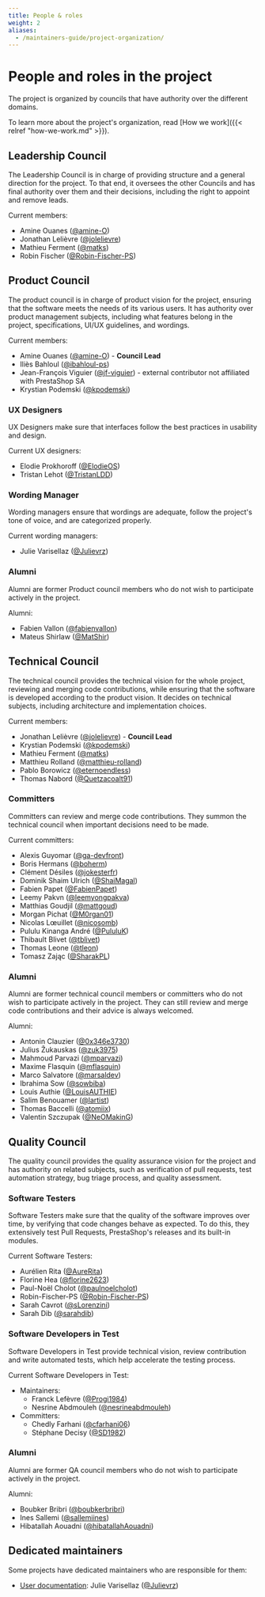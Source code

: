 ```yaml
---
title: People & roles
weight: 2
aliases:
  - /maintainers-guide/project-organization/
---
```


# People and roles in the project

The project is organized by councils that have authority over the different domains.

To learn more about the project's organization, read [How we work]({{< relref "how-we-work.md" >}}).

## Leadership Council

The Leadership Council is in charge of providing structure and a general direction for the project. To that end, it oversees the other Councils and has final authority over them and their decisions, including the right to appoint and remove leads.

Current members:

- Amine Ouanes ([@amine-O](https://github.com/amine-O))
- Jonathan Lelièvre ([@jolelievre](https://github.com/jolelievre))
- Mathieu Ferment ([@matks](https://github.com/matks))
- Robin Fischer ([@Robin-Fischer-PS](https://github.com/Robin-Fischer-PS))

## Product Council

The product council is in charge of product vision for the project, ensuring that the software meets the needs of its various users. It has authority over product management subjects, including what features belong in the project, specifications, UI/UX guidelines, and wordings.

Current members:

- Amine Ouanes ([@amine-O](https://github.com/amine-O)) - **Council Lead**
- Iliès Bahloul ([@ibahloul-ps](https://github.com/ibahloul-ps))
- Jean-François Viguier ([@jf-viguier](https://github.com/jf-viguier)) - external contributor not affiliated with PrestaShop SA
- Krystian Podemski ([@kpodemski](https://github.com/kpodemski))

### UX Designers

UX Designers make sure that interfaces follow the best practices in usability and design.

Current UX designers:

- Elodie Prokhoroff ([@ElodieOS](https://github.com/ElodieOS))
- Tristan Lehot ([@TristanLDD](https://github.com/TristanLDD))

### Wording Manager

Wording managers ensure that wordings are adequate, follow the project's tone of voice, and are categorized properly.

Current wording managers:

- Julie Varisellaz ([@Julievrz](https://github.com/Julievrz))

### Alumni

Alumni are former Product council members who do not wish to participate actively in the project.

Alumni:

- Fabien Vallon ([@fabienvallon](https://github.com/fabienvallon))
- Mateus Shirlaw ([@MatShir](https://github.com/MatShir))

## Technical Council

The technical council provides the technical vision for the whole project, reviewing and merging code contributions, while ensuring that the software is developed according to the product vision. It decides on technical subjects, including architecture and implementation choices.

Current members:

- Jonathan Lelièvre ([@jolelievre](https://github.com/jolelievre)) - **Council Lead**
- Krystian Podemski ([@kpodemski](https://github.com/kpodemski))
- Mathieu Ferment ([@matks](https://github.com/matks))
- Matthieu Rolland ([@matthieu-rolland](https://github.com/matthieu-rolland))
- Pablo Borowicz ([@eternoendless](https://github.com/eternoendless))
- Thomas Nabord ([@Quetzacoalt91](https://github.com/Quetzacoalt91))

### Committers

Committers can review and merge code contributions. They summon the technical council when important decisions need to be made.

Current committers:

- Alexis Guyomar ([@ga-devfront](https://github.com/ga-devfront))
- Boris Hermans ([@boherm](https://github.com/boherm))
- Clément Désiles ([@jokesterfr](https://github.com/jokesterfr))
- Dominik Shaim Ulrich ([@ShaiMagal](https://github.com/ShaiMagal))
- Fabien Papet ([@FabienPapet](https://github.com/FabienPapet))
- Leemy Pakvn ([@leemyongpakva](https://github.com/leemyongpakva))
- Matthias Goudjil ([@mattgoud](https://github.com/mattgoud))
- Morgan Pichat ([@M0rgan01](https://github.com/M0rgan01))
- Nicolas Lœuillet ([@nicosomb](https://github.com/nicosomb))
- Pululu Kinanga André ([@PululuK](https://github.com/PululuK))
- Thibault Blivet ([@tblivet](https://github.com/tblivet))
- Thomas Leone ([@tleon](https://github.com/tleon))
- Tomasz Zając ([@SharakPL](https://github.com/SharakPL))

### Alumni

Alumni are former technical council members or committers who do not wish to participate actively in the project. They can still review and merge code contributions and their advice is always welcomed.

Alumni:

- Antonin Clauzier ([@0x346e3730](https://github.com/0x346e3730))
- Julius Žukauskas ([@zuk3975](https://github.com/zuk3975))
- Mahmoud Parvazi ([@mparvazi](https://github.com/mparvazi))
- Maxime Flasquin ([@mflasquin](https://github.com/mflasquin))
- Marco Salvatore ([@marsaldev](https://github.com/marsaldev))
- Ibrahima Sow ([@sowbiba](https://github.com/sowbiba))
- Louis Authie ([@LouisAUTHIE](https://github.com/LouisAUTHIE))
- Salim Benouamer ([@lartist](https://github.com/lartist))
- Thomas Baccelli ([@atomiix](https://github.com/atomiix))
- Valentin Szczupak ([@NeOMakinG](https://github.com/NeOMakinG))

## Quality Council

The quality council provides the quality assurance vision for the project and has authority on related subjects, such as verification of pull requests, test automation strategy, bug triage process, and quality assessment.

### Software Testers

Software Testers make sure that the quality of the software improves over time, by verifying that code changes behave as expected. To do this, they extensively test Pull Requests, PrestaShop's releases and its built-in modules.

Current Software Testers:

  - Aurélien Rita ([@AureRita](https://github.com/AureRita))
  - Florine Hea ([@florine2623](https://github.com/florine2623))
  - Paul-Noël Cholot ([@paulnoelcholot](https://github.com/paulnoelcholot))
  - Robin-Fischer-PS ([@Robin-Fischer-PS](https://github.com/Robin-Fischer-PS))
  - Sarah Cavrot ([@sLorenzini](https://github.com/sLorenzini))
  - Sarah Dib ([@sarahdib](https://github.com/sarahdib))

### Software Developers in Test

Software Developers in Test provide technical vision, review contribution and write automated tests, which help accelerate the testing process.

Current Software Developers in Test:

* Maintainers:
  - Franck Lefèvre ([@Progi1984](https://github.com/Progi1984))
  - Nesrine Abdmouleh ([@nesrineabdmouleh](https://github.com/nesrineabdmouleh))
* Committers: 
  - Chedly Farhani ([@cfarhani06](https://github.com/cfarhani06))
  - Stéphane Decisy ([@SD1982](https://github.com/SD1982))

### Alumni

Alumni are former QA council members who do not wish to participate actively in the project.

Alumni:

  - Boubker Bribri ([@boubkerbribri](https://github.com/boubkerbribri))
  - Ines Sallemi ([@sallemiines](https://github.com/sallemiines))
  - Hibatallah Aouadni ([@hibatallahAouadni](https://github.com/hibatallahAouadni))

## Dedicated maintainers

Some projects have dedicated maintainers who are responsible for them:

* [User documentation](https://docs.prestashop-project.org/): Julie Varisellaz ([@Julievrz](https://github.com/Julievrz))
